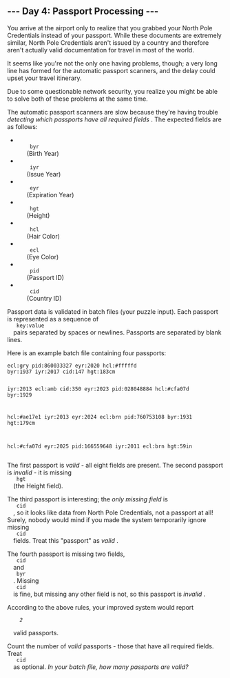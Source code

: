 <article class="day-desc">
 <h2>
  --- Day 4: Passport Processing ---
 </h2>
 <p>
  You arrive at the airport only to realize that you grabbed your North Pole Credentials instead of your passport. While these documents are extremely similar, North Pole Credentials aren't issued by a country and therefore aren't actually valid documentation for travel in most of the world.
 </p>
 <p>
  It seems like you're not the only one having problems, though; a very long line has formed for the automatic passport scanners, and the delay could upset your travel itinerary.
 </p>
 <p>
  Due to some questionable network security, you realize you might be able to solve both of these problems at the same time.
 </p>
 <p>
  The automatic passport scanners are slow because they're having trouble
  <em>
   detecting which passports have all required fields
  </em>
  . The expected fields are as follows:
 </p>
 <ul>
  <li>
   <code>
    byr
   </code>
   (Birth Year)
  </li>
  <li>
   <code>
    iyr
   </code>
   (Issue Year)
  </li>
  <li>
   <code>
    eyr
   </code>
   (Expiration Year)
  </li>
  <li>
   <code>
    hgt
   </code>
   (Height)
  </li>
  <li>
   <code>
    hcl
   </code>
   (Hair Color)
  </li>
  <li>
   <code>
    ecl
   </code>
   (Eye Color)
  </li>
  <li>
   <code>
    pid
   </code>
   (Passport ID)
  </li>
  <li>
   <code>
    cid
   </code>
   (Country ID)
  </li>
 </ul>
 <p>
  Passport data is validated in batch files (your puzzle input). Each passport is represented as a sequence of
  <code>
   key:value
  </code>
  pairs separated by spaces or newlines. Passports are separated by blank lines.
 </p>
 <p>
  Here is an example batch file containing four passports:
 </p>
 <pre><code>ecl:gry pid:860033327 eyr:2020 hcl:#fffffd
byr:1937 iyr:2017 cid:147 hgt:183cm

iyr:2013 ecl:amb cid:350 eyr:2023 pid:028048884
hcl:#cfa07d byr:1929

hcl:#ae17e1 iyr:2013
eyr:2024
ecl:brn pid:760753108 byr:1931
hgt:179cm

hcl:#cfa07d eyr:2025 pid:166559648
iyr:2011 ecl:brn hgt:59in
</code></pre>
 <p>
  The first passport is
  <em>
   valid
  </em>
  - all eight fields are present. The second passport is
  <em>
   invalid
  </em>
  - it is missing
  <code>
   hgt
  </code>
  (the Height field).
 </p>
 <p>
  The third passport is interesting; the
  <em>
   only missing field
  </em>
  is
  <code>
   cid
  </code>
  , so it looks like data from North Pole Credentials, not a passport at all! Surely, nobody would mind if you made the system temporarily ignore missing
  <code>
   cid
  </code>
  fields.  Treat this "passport" as
  <em>
   valid
  </em>
  .
 </p>
 <p>
  The fourth passport is missing two fields,
  <code>
   cid
  </code>
  and
  <code>
   byr
  </code>
  . Missing
  <code>
   cid
  </code>
  is fine, but missing any other field is not, so this passport is
  <em>
   invalid
  </em>
  .
 </p>
 <p>
  According to the above rules, your improved system would report
  <code>
   <em>
    2
   </em>
  </code>
  valid passports.
 </p>
 <p>
  Count the number of
  <em>
   valid
  </em>
  passports - those that have all required fields. Treat
  <code>
   cid
  </code>
  as optional.
  <em>
   In your batch file, how many passports are valid?
  </em>
 </p>
</article>
